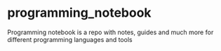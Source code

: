 # programming_notebook
Programming notebook is a repo with notes, guides and much more for different programming languages and tools
